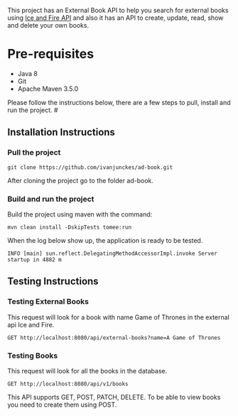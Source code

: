 This project has an External Book API to help you search for external books using [Ice and Fire API](https://anapioficeandfire.com/Documentation#books) and also it has an API to create, update, read, show and delete your own books.

# Pre-requisites 
- Java 8
- Git
- Apache Maven 3.5.0

Please follow the instructions below, there are a few steps to pull, install and run the project. # 

## Installation Instructions

### Pull the project
```
git clone https://github.com/ivanjunckes/ad-book.git
```
After cloning the project go to the folder ad-book.

### Build and run the project
Build the project using maven with the command:
``` 
mvn clean install -DskipTests tomee:run
```

When the log below show up, the application is ready to be tested.
```
INFO [main] sun.reflect.DelegatingMethodAccessorImpl.invoke Server startup in 4882 m
```

## Testing Instructions

### Testing External Books
This request will look for a book with name Game of Thrones in the external api Ice and Fire.
```
GET http://localhost:8080/api/external-books?name=A Game of Thrones
```

### Testing Books
This request will look for all the books in the database. 
```
GET http://localhost:8080/api/v1/books
```

This API supports GET, POST, PATCH, DELETE. To be able to view books you need to create them using POST.


